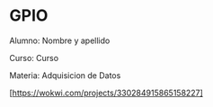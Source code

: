 # GPIO


Alumno: Nombre y apellido

Curso: Curso

Materia: Adquisicion de Datos

[https://wokwi.com/projects/330284915865158227]
